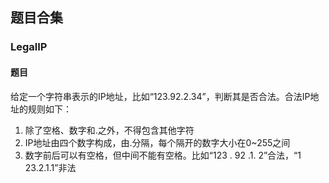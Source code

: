 ## 题目合集
### LegalIP
#### 题目
给定一个字符串表示的IP地址，比如“123.92.2.34”，判断其是否合法。合法IP地址的规则如下：
1. 除了空格、数字和.之外，不得包含其他字符
2. IP地址由四个数字构成，由.分隔，每个隔开的数字大小在0~255之间
3. 数字前后可以有空格，但中间不能有空格。比如“123 . 92 .1. 2”合法，“1 23.2.1.1”非法